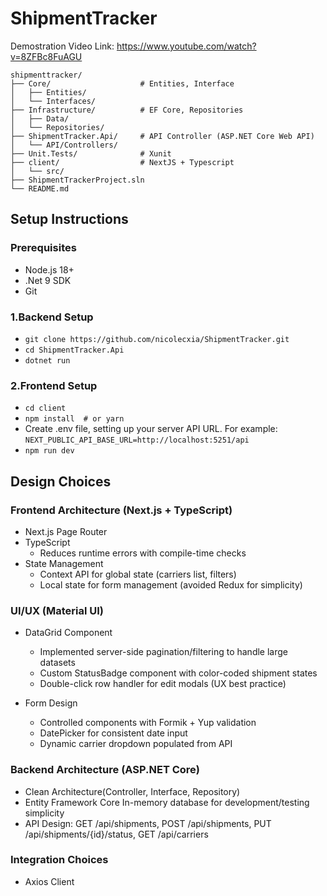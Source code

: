# ShipmentTracker
Demostration Video Link: https://www.youtube.com/watch?v=8ZFBc8FuAGU

```text
shipmenttracker/
├── Core/                    # Entities, Interface
│   ├── Entities/
│   └── Interfaces/
├── Infrastructure/          # EF Core, Repositories
│   ├── Data/
│   └── Repositories/
├── ShipmentTracker.Api/     # API Controller (ASP.NET Core Web API)
│   └── API/Controllers/           
├── Unit.Tests/              # Xunit
├── client/                  # NextJS + Typescript
│   └── src/
├── ShipmentTrackerProject.sln
└── README.md
```
## Setup Instructions  
### Prerequisites  
- Node.js 18+
- .Net 9 SDK
- Git

### 1.Backend Setup  
- `git clone https://github.com/nicolecxia/ShipmentTracker.git`
- `cd ShipmentTracker.Api`
- `dotnet run`    

### 2.Frontend Setup  
- `cd client`
- `npm install  # or yarn`
- Create .env file, setting up your server API URL. For example: <br>
  `NEXT_PUBLIC_API_BASE_URL=http://localhost:5251/api`
- `npm run dev`


## Design Choices  
### Frontend Architecture (Next.js + TypeScript)  
- Next.js Page Router  
- TypeScript  
  - Reduces runtime errors with compile-time checks  
- State Management<br>
  - Context API for global state (carriers list, filters)<br>
  - Local state for form management (avoided Redux for simplicity)
### UI/UX (Material UI)
- DataGrid Component<br>
  - Implemented server-side pagination/filtering to handle large datasets<br>
  - Custom StatusBadge component with color-coded shipment states<br>
  - Double-click row handler for edit modals (UX best practice)<br>

- Form Design<br>
  - Controlled components with Formik + Yup validation<br>
  - DatePicker for consistent date input<br>
  - Dynamic carrier dropdown populated from API<br>

### Backend Architecture (ASP.NET Core)
- Clean Architecture(Controller, Interface, Repository)
- Entity Framework Core In-memory database for development/testing simplicity
- API Design: GET /api/shipments, POST /api/shipments, PUT /api/shipments/{id}/status, GET /api/carriers

### Integration Choices
- Axios Client




  
